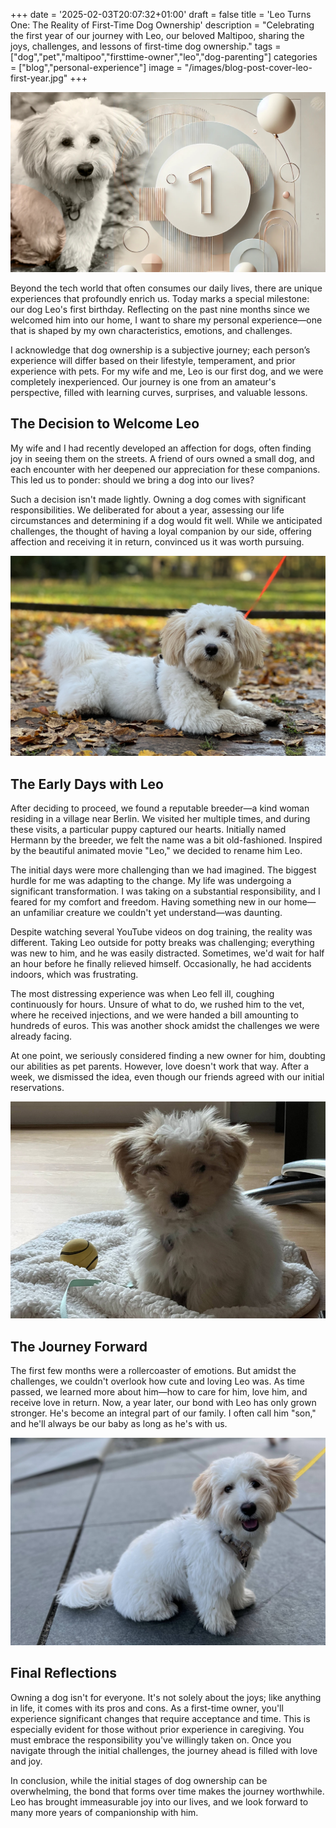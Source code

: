 +++
date = '2025-02-03T20:07:32+01:00'
draft = false
title = 'Leo Turns One: The Reality of First-Time Dog Ownership'
description = "Celebrating the first year of our journey with Leo, our beloved Maltipoo, sharing the joys, challenges, and lessons of first-time dog ownership."
tags = ["dog","pet","maltipoo","firsttime-owner","leo","dog-parenting"]
categories = ["blog","personal-experience"]
image = "/images/blog-post-cover-leo-first-year.jpg" 
+++

![Leo: Our Maltipoo Dog](/images/blog-post-cover-leo-first-year.jpg)

Beyond the tech world that often consumes our daily lives, there are unique experiences that profoundly enrich us. Today marks a special milestone: our dog Leo's first birthday. Reflecting on the past nine months since we welcomed him into our home, I want to share my personal experience—one that is shaped by my own characteristics, emotions, and challenges.

I acknowledge that dog ownership is a subjective journey; each person’s experience will differ based on their lifestyle, temperament, and prior experience with pets. For my wife and me, Leo is our first dog, and we were completely inexperienced. Our journey is one from an amateur's perspective, filled with learning curves, surprises, and valuable lessons.

## The Decision to Welcome Leo

My wife and I had recently developed an affection for dogs, often finding joy in seeing them on the streets. A friend of ours owned a small dog, and each encounter with her deepened our appreciation for these companions. This led us to ponder: should we bring a dog into our lives?

Such a decision isn't made lightly. Owning a dog comes with significant responsibilities. We deliberated for about a year, assessing our life circumstances and determining if a dog would fit well. While we anticipated challenges, the thought of having a loyal companion by our side, offering affection and receiving it in return, convinced us it was worth pursuing.

![Leo Photo](/images/leo-2.jpg)

## The Early Days with Leo

After deciding to proceed, we found a reputable breeder—a kind woman residing in a village near Berlin. We visited her multiple times, and during these visits, a particular puppy captured our hearts. Initially named Hermann by the breeder, we felt the name was a bit old-fashioned. Inspired by the beautiful animated movie "Leo," we decided to rename him Leo.

The initial days were more challenging than we had imagined. The biggest hurdle for me was adapting to the change. My life was undergoing a significant transformation. I was taking on a substantial responsibility, and I feared for my comfort and freedom. Having something new in our home—an unfamiliar creature we couldn't yet understand—was daunting.

Despite watching several YouTube videos on dog training, the reality was different. Taking Leo outside for potty breaks was challenging; everything was new to him, and he was easily distracted. Sometimes, we'd wait for half an hour before he finally relieved himself. Occasionally, he had accidents indoors, which was frustrating.

The most distressing experience was when Leo fell ill, coughing continuously for hours. Unsure of what to do, we rushed him to the vet, where he received injections, and we were handed a bill amounting to hundreds of euros. This was another shock amidst the challenges we were already facing.

At one point, we seriously considered finding a new owner for him, doubting our abilities as pet parents. However, love doesn't work that way. After a week, we dismissed the idea, even though our friends agreed with our initial reservations.

![Baby Leo](/images/baby-leo.jpg)

## The Journey Forward

The first few months were a rollercoaster of emotions. But amidst the challenges, we couldn't overlook how cute and loving Leo was. As time passed, we learned more about him—how to care for him, love him, and receive love in return. Now, a year later, our bond with Leo has only grown stronger. He's become an integral part of our family. I often call him "son," and he'll always be our baby as long as he's with us.

![Leo Photo](/images/leo-3.jpg)

## Final Reflections

Owning a dog isn't for everyone. It's not solely about the joys; like anything in life, it comes with its pros and cons. As a first-time owner, you'll experience significant changes that require acceptance and time. This is especially evident for those without prior experience in caregiving. You must embrace the responsibility you've willingly taken on. Once you navigate through the initial challenges, the journey ahead is filled with love and joy.

In conclusion, while the initial stages of dog ownership can be overwhelming, the bond that forms over time makes the journey worthwhile. Leo has brought immeasurable joy into our lives, and we look forward to many more years of companionship with him.

